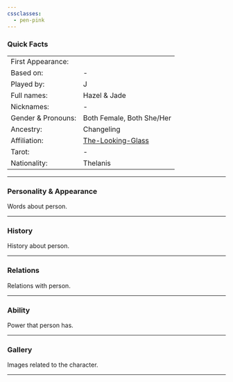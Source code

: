 ```yaml
---
cssclasses:
  - pen-pink
---
```

### Quick Facts

|                    |                                                  |
| ------------------ | ------------------------------------------------ |
| First Appearance:  |                                                  |
| Based on:          | -                                                |
| Played by:         | J                                                |
| Full names:        | Hazel & Jade                                     |
| Nicknames:         | -                                                |
| Gender & Pronouns: | Both Female, Both She/Her                        |
| Ancestry:          | Changeling                                       |
| Affiliation:       | [The-Looking-Glass](../The-Looking-Glass.md) |
| Tarot:             | -                                                |
| Nationality:       | Thelanis                                         |
***
### Personality & Appearance
Words about person.

***
### History
History about person.

***
### Relations
Relations with person.

***
### Ability
Power that person has.

***
### Gallery
Images related to the character.

***

